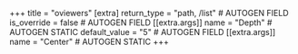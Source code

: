 +++
title = "oviewers"
[extra]
return_type = "path, /list" # AUTOGEN FIELD
is_override = false # AUTOGEN FIELD
[[extra.args]]
name = "Depth" # AUTOGEN STATIC
default_value = "5" # AUTOGEN FIELD
[[extra.args]]
name = "Center" # AUTOGEN STATIC
+++